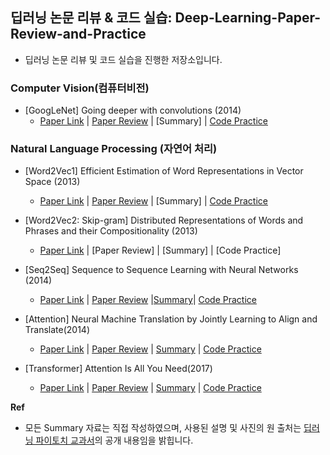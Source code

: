 ## 딥러닝 논문 리뷰 &amp; 코드 실습: Deep-Learning-Paper-Review-and-Practice
- 딥러닝 논문 리뷰 및 코드 실습을 진행한 저장소입니다.

### **Computer Vision(컴퓨터비전)**

- [GoogLeNet] Going deeper with convolutions (2014)
  - [Paper Link](https://arxiv.org/abs/1409.4842) | [Paper Review](https://deep-learning-paper-review-and-practice.notion.site/GoogleNet-Going-deeper-with-convolutions-1a5ab43529d980cf904fc72b9b4b11c8?source=copy_link) | [Summary] | [Code Practice](code_practice/GoogLeNet.ipynb)



### **Natural Language Processing (자연어 처리)**
- [Word2Vec1] Efficient Estimation of Word Representations in Vector Space (2013)
  - [Paper Link](https://arxiv.org/abs/1301.3781) | [Paper Review](https://deep-learning-paper-review-and-practice.notion.site/Word2Vec-1-Efficient-Estimation-of-Word-Representations-in-Vector-Space-20aab43529d98061ab00edd5a863a81d?source=copy_link) | [Summary] | [Code Practice](code_practice/Word2Vec_Skip_gram.ipynb)
 
- [Word2Vec2: Skip-gram] Distributed Representations of Words and Phrases and their Compositionality (2013)
  - [Paper Link](https://arxiv.org/abs/1310.4546) | [Paper Review] | [Summary] | [Code Practice]

- [Seq2Seq] Sequence to Sequence Learning with Neural Networks (2014)
  - [Paper Link](https://arxiv.org/abs/1409.3215) | [Paper Review](https://deep-learning-paper-review-and-practice.notion.site/Seq2Seq-Sequence-to-Sequence-Learning-with-Neural-Networks-229ab43529d9807ea187f49b4f733012?source=copy_link) |[Summary](summary_pdf/2025-07-03-Sequence‑to‑Sequence.pdf)| [Code Practice](code_practice/Sequence_to_Sequence_with_GRU.ipynb)

- [Attention] Neural Machine Translation by Jointly Learning to Align and Translate(2014)
  - [Paper Link](https://arxiv.org/abs/1409.0473) | [Paper Review](https://deep-learning-paper-review-and-practice.notion.site/Attention-Neural-Machine-Translation-by-Jointly-Learning-to-Align-and-Translate-229ab43529d980ae9800ff2f150c21b3?source=copy_link) | [Summary](summary_pdf/2025-07-04-Attention-Mechanism.pdf) | [Code Practice](code_practice/Sequence_to_Sequence_with_Attention.ipynb)

- [Transformer] Attention Is All You Need(2017)
  - [Paper Link](https://arxiv.org/abs/1706.03762) | [Paper Review](https://deep-learning-paper-review-and-practice.notion.site/Transformer-Attention-Is-All-You-Need-228ab43529d9801ca912da8d7aa52e77?source=copy_link) | [Summary](summary_pdf/2025-07-05-Transformer.pdf)  | [Code Practice](code_practice/Transformer.ipynb)

**Ref**
- 모든 Summary 자료는 직접 작성하였으며, 사용된 설명 및 사진의 원 출처는 [딥러닝 파이토치 교과서](https://wikidocs.net/book/2788)의 공개 내용임을 밝힙니다.
